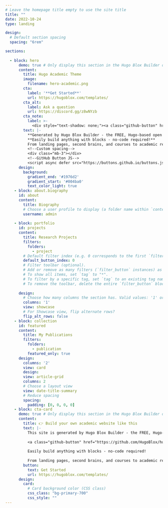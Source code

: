 ```yaml
---
# Leave the homepage title empty to use the site title
title: ""
date: 2022-10-24
type: landing

design:
  # Default section spacing
  spacing: "6rem"

sections: 
  
  - block: hero
      demo: true # Only display this section in the Hugo Blox Builder demo site
      content:
        title: Hugo Academic Theme
        image:
          filename: hero-academic.png
        cta:
          label: '**Get Started**'
          url: https://hugoblox.com/templates/
        cta_alt:
          label: Ask a question
          url: https://discord.gg/z8wNYzb
        cta_note:
          label: >-
            <div style="text-shadow: none;"><a class="github-button" href="https://github.com/HugoBlox/hugo-blox-builder" data-icon="octicon-star" data-size="large" data-show-count="true" aria-label="Star">Star Hugo Blox Builder</a></div><div style="text-shadow: none;"><a class="github-button" href="https://github.com/HugoBlox/theme-academic-cv" data-icon="octicon-star" data-size="large" data-show-count="true" aria-label="Star">Star the Academic template</a></div>
        text: |-
          **Generated by Hugo Blox Builder - the FREE, Hugo-based open source website builder trusted by 500,000+ sites.**
          **Easily build anything with blocks - no-code required!**
          From landing pages, second brains, and courses to academic resumés, conferences, and tech blogs.
          <!--Custom spacing-->
          <div class="mb-3"></div>
          <!--GitHub Button JS-->
          <script async defer src="https://buttons.github.io/buttons.js"></script>
      design:
        background:
          gradient_end: '#1976d2'
          gradient_start: '#004ba0'
          text_color_light: true
    - block: about.biography
      id: about
      content:
        title: Biography
        # Choose a user profile to display (a folder name within `content/authors/`)
        username: admin
   
    - block: portfolio
      id: projects
      content:
        title: Research Projects
        filters:
          folders:
            - project
        # Default filter index (e.g. 0 corresponds to the first `filter_button` instance below).
        default_button_index: 0
        # Filter toolbar (optional).
        # Add or remove as many filters (`filter_button` instances) as you like.
        # To show all items, set `tag` to "*".
        # To filter by a specific tag, set `tag` to an existing tag name.
        # To remove the toolbar, delete the entire `filter_button` block.
        
      design:
        # Choose how many columns the section has. Valid values: '1' or '2'.
        columns: '1'
        view: showcase
        # For Showcase view, flip alternate rows?
        flip_alt_rows: false
    - block: collection
      id: featured
      content:
        title: My Publications 
        filters:
          folders:
            - publication
          featured_only: true
      design:
        columns: '2'
        view: card
        design:
        view: article-grid
        columns: 2
        # Choose a layout view
        view: date-title-summary
        # Reduce spacing
        spacing:
          padding: [0, 0, 0, 0]
    - block: cta-card
      demo: true # Only display this section in the Hugo Blox Builder demo site
      content:
        title: 👉 Build your own academic website like this
        text: |-
          This site is generated by Hugo Blox Builder - the FREE, Hugo-based open source website builder trusted by 250,000+ academics like you.
  
          <a class="github-button" href="https://github.com/HugoBlox/hugo-blox-builder" data-color-scheme="no-preference: light; light: light; dark: dark;" data-icon="octicon-star" data-size="large" data-show-count="true" aria-label="Star HugoBlox/hugo-blox-builder on GitHub">Star</a>
  
          Easily build anything with blocks - no-code required!
          
          From landing pages, second brains, and courses to academic resumés, conferences, and tech blogs.
        button:
          text: Get Started
          url: https://hugoblox.com/templates/
      design:
        card:
          # Card background color (CSS class)
          css_class: "bg-primary-700"
          css_style: ""
---
```


      
